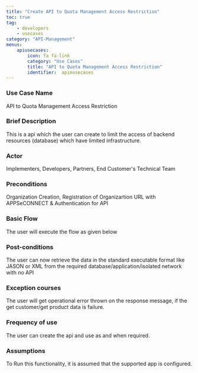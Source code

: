 ```yaml
---
title: "Create API to Quota Management Access Restriction"
toc: true
tag: 
    - developers
    - usecases
category: "API-Management"                
menus: 
    apiusecases: 
        icon: fa fa-link
        category: "Use Cases"
        title: "API to Quota Management Access Restriction" 
        identifier:  apimusecases
---
```


### Use Case Name
API to Quota Management Access Restriction

### Brief Description 
This is a api which the user can create to limit the access of backend resources (database) which have limited infrastructure.

### Actor
Implementers, Developers, Partners, End Customer's Technical Team  

### Preconditions
 Organization Creation, Registration of Organizartion URL with APPSeCONNECT & Authentication for API

### Basic Flow
The user will execute the flow as given below



### Post-conditions
The user can now retrieve the data in the standard executable format like JASON or XML from the required database/application/isolated network with no API
### Exception courses 
The user will get operational error thrown on the response message, if the get customer/get product data is failure.
### Frequency of use
The user can create the api and use as and when required. 
### Assumptions 
To Run this functionality, it is assumed that the supported app is configured.
